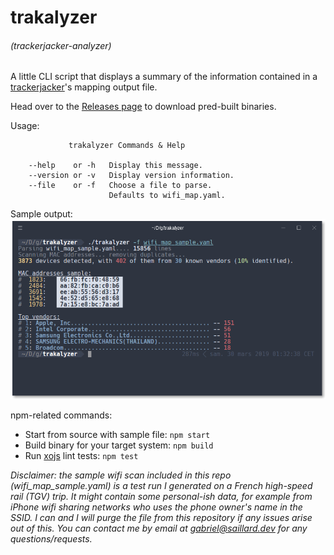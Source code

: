 # trakalyzer
###### (trackerjacker-analyzer)


A little CLI script that displays a summary of the information contained in a [trackerjacker](https://github.com/calebmadrigal/trackerjacker)'s mapping output file.

Head over to the [Releases page](https://github.com/GitSquared/trakalyzer/releases) to download pred-built binaries.


Usage:
```
             trakalyzer Commands & Help

    --help    or -h   Display this message.
    --version or -v   Display version information.
    --file    or -f   Choose a file to parse.
                      Defaults to wifi_map.yaml.
```

Sample output:
![Screenshot](https://raw.githubusercontent.com/GitSquared/trakalyzer/v1.0.0/doc_resources/screenshot_100.png)

npm-related commands:

- Start from source with sample file: `npm start`
- Build binary for your target system: `npm build`
- Run [xojs](https://github.com/xojs/xo) lint tests: `npm test`


*Disclaimer: the sample wifi scan included in this repo (wifi_map_sample.yaml) is a test run I generated on a French high-speed rail (TGV) trip. It might contain some personal-ish data, for example from iPhone wifi sharing networks who uses the phone owner's name in the SSID. I can and I will purge the file from this repository if any issues arise out of this.
You can contact me by email at gabriel@saillard.dev for any questions/requests.*